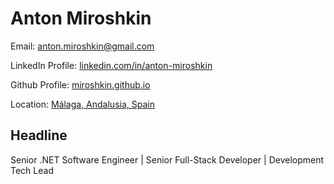 # Anton Miroshkin
Email: anton.miroshkin@gmail.com

LinkedIn Profile: [linkedin.com/in/anton-miroshkin](https://linkedin.com/in/anton-miroshkin)

Github Profile: [miroshkin.github.io](https://miroshkin.github.io/)

Location: [Málaga, Andalusia, Spain](https://maps.app.goo.gl/MFTqi6tQheXa8xZL7)

## Headline 
Senior .NET Software Engineer | Senior Full-Stack Developer | Development Tech Lead

